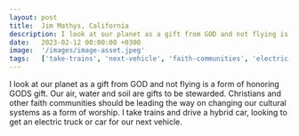 ```yaml
---
layout: post
title:  Jim Mathys, California
description: I look at our planet as a gift from GOD and not flying is a form of honoring GODS gift. Our air, water and soil are gifts to be stewarded. Christians ...
date:   2023-02-12 00:00:00 +0300
image:  '/images/image-asset.jpeg'
tags:   ['take-trains', 'next-vehicle', 'faith-communities', 'electric-truck', 'cultural-systems', 'hybrid-car', 'gift', 'car']
---
```

I look at our planet as a gift from GOD and not flying is a form of honoring GODS gift. Our air, water and soil are gifts to be stewarded. Christians and other faith communities should be leading the way on changing our cultural systems as a form of worship. I take trains and drive a hybrid car, looking to get an electric truck or car for our next vehicle.

